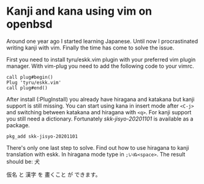 # Kanji and kana using vim on openbsd

Around one year ago I started learning Japanese.  Until now I procrastinated writing kanji with vim.
Finally the time has come to solve the issue.

First you need to install tyru/eskk.vim plugin with your preferred vim plugin manager.
With vim-plug you need to add the following code to your vimrc.

```
call plug#begin()
Plug 'tyru/eskk.vim'
call plug#end()
```

After install (:PlugInstall) you already have hiragana and katakana but kanji support is still
missing.  You can start using kana in insert mode after `<C-j>` and switching between katakana and
hiragana with `<q>`.  For kanji support you still need a dictionary.  Fortunately
*skk-jisyo-20201101* is available as a package.

```
pkg_add skk-jisyo-20201101
```

There's only one last step to solve.  Find out how to use hiragana to kanji translation with eskk.
In hiragana mode type in `;いぬ<space>`.  The result should be: 犬

仮名 と 漢字 を 畫くこと が できます。

